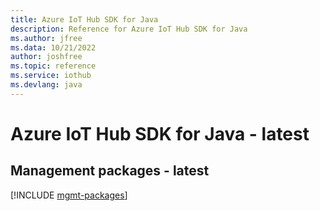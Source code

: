 ```yaml
---
title: Azure IoT Hub SDK for Java
description: Reference for Azure IoT Hub SDK for Java
ms.author: jfree
ms.data: 10/21/2022
author: joshfree
ms.topic: reference
ms.service: iothub
ms.devlang: java
---
```

# Azure IoT Hub SDK for Java - latest

## Management packages - latest
[!INCLUDE [mgmt-packages](iot-hub-mgmt-index.md)]
